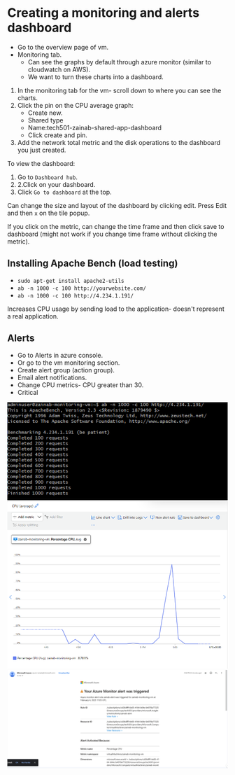 # Creating a monitoring and alerts dashboard

- Go to the overview page of vm.
- Monitoring tab.
  - Can see the graphs by default through azure monitor (similar to cloudwatch on AWS).
  - We want to turn these charts into a dashboard.

1. In the monitoring tab for the vm- scroll down to where you can see the charts.
2. Click the pin on the CPU average graph:
   - Create new.
   - Shared type
   - Name:tech501-zainab-shared-app-dashboard
   - Click create and pin.
1. Add the network total metric and the disk operations to the dashboard you just created.

To view the dashboard:
1. Go to `Dashboard hub`.
2. 2.Click on your dashboard.
3. Click `Go to dashboard` at the top.

Can change the size and layout of the dashboard by clicking edit. Press Edit and then `x` on the tile popup.

If you click on the metric, can change the time frame and then click save to dashboard (might not work if you change time frame without clicking the metric).

## Installing Apache Bench (load testing)
- `sudo apt-get install apache2-utils`
- `ab -n 1000 -c 100 http://yourwebsite.com/`
- `ab -n 1000 -c 100 http://4.234.1.191/`

Increases CPU usage by sending load to the application- doesn't represent a real application.

## Alerts

- Go to Alerts in azure console.
- Or go to the vm monitoring section. 
- Create alert group (action group).
- Email alert notifications. 
- Change CPU metrics- CPU greater than 30.
- Critical 

![alt text](<../Images/Screenshot 2025-02-04 171123.png>)
![alt text](<../Images/Screenshot 2025-02-04 171109.png>)
![alt text](<../Images/Screenshot 2025-02-04 171147.png>)
